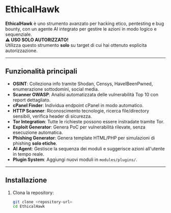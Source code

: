 # EthicalHawk

**EthicalHawk** è uno strumento avanzato per hacking etico, pentesting e bug bounty, con un agente AI integrato per gestire le azioni in modo logico e sequenziale.  
**⚠️ USO SOLO AUTORIZZATO!**  
Utilizza questo strumento **solo** su target di cui hai ottenuto esplicita autorizzazione.

---

## Funzionalità principali

- **OSINT**: Colleziona info tramite Shodan, Censys, HaveIBeenPwned, enumerazione sottodomini, social media.
- **Scanner OWASP**: Analisi automatizzata delle vulnerabilità Top 10 con report dettagliato.
- **cPanel Finder**: Individua endpoint cPanel in modo automatico.
- **HTTP Scanner**: Riconoscimento tecnologie, ricerca file/directory sensibili, verifica header di sicurezza.
- **Tor Integration**: Tutte le richieste possono essere instradate tramite Tor.
- **Exploit Generator**: Genera PoC per vulnerabilità rilevate, senza esecuzione automatica.
- **Phishing Generator**: Genera template HTML/PHP per simulazioni di phishing **solo etiche**.
- **AI Agent**: Gestisce la sequenza dei moduli e suggerisce azioni all'utente in tempo reale.
- **Plugin System**: Aggiungi nuovi moduli in `modules/plugins/`.

---

## Installazione

1. Clona la repository:
   ```bash
   git clone <repository-url>
   cd EthicalHawk